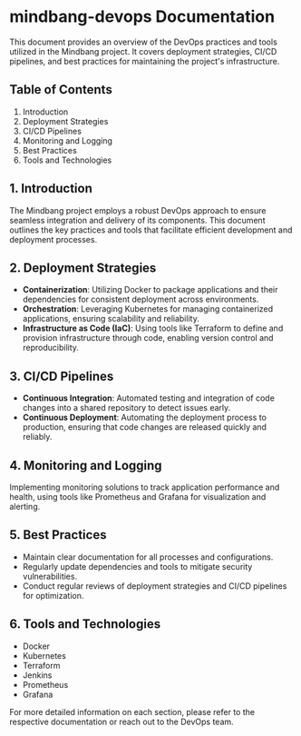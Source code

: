 # mindbang-devops Documentation

This document provides an overview of the DevOps practices and tools utilized in the Mindbang project. It covers deployment strategies, CI/CD pipelines, and best practices for maintaining the project's infrastructure.

## Table of Contents

1. Introduction
2. Deployment Strategies
3. CI/CD Pipelines
4. Monitoring and Logging
5. Best Practices
6. Tools and Technologies

## 1. Introduction

The Mindbang project employs a robust DevOps approach to ensure seamless integration and delivery of its components. This document outlines the key practices and tools that facilitate efficient development and deployment processes.

## 2. Deployment Strategies

- **Containerization**: Utilizing Docker to package applications and their dependencies for consistent deployment across environments.
- **Orchestration**: Leveraging Kubernetes for managing containerized applications, ensuring scalability and reliability.
- **Infrastructure as Code (IaC)**: Using tools like Terraform to define and provision infrastructure through code, enabling version control and reproducibility.

## 3. CI/CD Pipelines

- **Continuous Integration**: Automated testing and integration of code changes into a shared repository to detect issues early.
- **Continuous Deployment**: Automating the deployment process to production, ensuring that code changes are released quickly and reliably.

## 4. Monitoring and Logging

Implementing monitoring solutions to track application performance and health, using tools like Prometheus and Grafana for visualization and alerting.

## 5. Best Practices

- Maintain clear documentation for all processes and configurations.
- Regularly update dependencies and tools to mitigate security vulnerabilities.
- Conduct regular reviews of deployment strategies and CI/CD pipelines for optimization.

## 6. Tools and Technologies

- Docker
- Kubernetes
- Terraform
- Jenkins
- Prometheus
- Grafana

For more detailed information on each section, please refer to the respective documentation or reach out to the DevOps team.